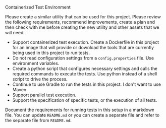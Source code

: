 Containerized Test Environment

Please create a similar utility that can be used for this project. 
Please review the following requirements, recommend improvements, create a plan and then check with me before creating the new utility and other assets that we will need.

- Support containerized test execution. Create a Dockerfile in this project for an image that will provide or download the tools that are currently being used in this project to run tests.
- Do not read configuration settings from a `config.properties` file. Use environment variables.
- Create a python script that configures necessary settings and calls the required commands to execute the tests. Use python instead of a shell script to drive the process.
- Continue to use Gradle to run the tests in this project. I don't want to use Maven.
- Support parallel test execution.
- Support the specification of specific tests, or the execution of all tests.

Document the requirements for running tests in this setup in a markdown file. You can update `README.md` or you can create a separate file and refer to the separate file from `README.md`. 
